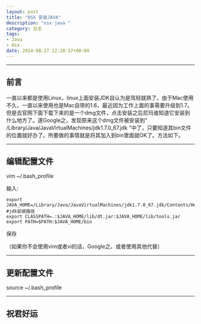 ```yaml
---
layout: post
title: "OSX 安装JAVA"
description: "osx java "
category: 日志
tags:
- Java
- Osx
date: 2014-08-27 22:28:57+00:00
---
```


---
前言
---

一直以来都是使用Linux，linux上面安装JDK自认为是驾轻就熟了。由于Mac使用不久，一直以来使用也是Mac自带的1.6，最近因为工作上面的事需要升级到1.7。但是去官网下面下载下来的是一个dmg文件，点击安装之后尼玛谁知道它安装到什么地方了。遂Google之，发现原来这个dmg文件被安装到“ /Library/Java/JavaVirtualMachines/jdk1.7.0_67.jdk ”中了，只要知道其bin文件的位置就好办了。所要做的事情就是将其加入到bin里面就OK了。方法如下。

---
编辑配置文件
---

vim ~/.bash_profile

输入:

	export JAVA_HOME=/Library/Java/JavaVirtualMachines/jdk1.7.0_67.jdk/Contents/Home #jdk安装路径   
	export CLASSPATH=.:$JAVA_HOME/lib/dt.jar:$JAVA_HOME/lib/tools.jar
	export PATH=$PATH:$JAVA_HOME/bin

保存

（如果你不会使用vim或者vi的话，Google之。或者使用其他代替）

---
更新配置文件
---

source ~/.bash_profile


---
祝君好运
---
